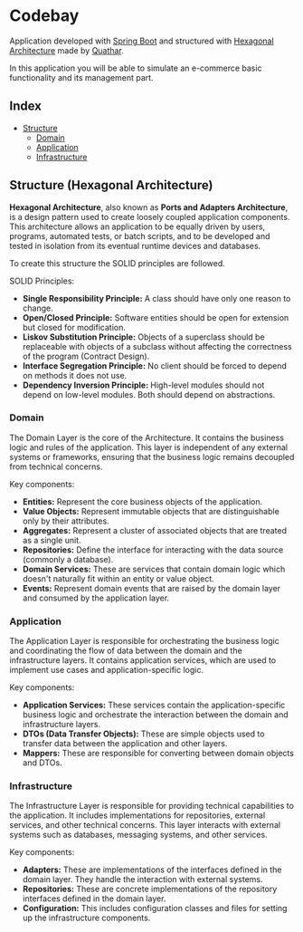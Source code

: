 # Codebay

Application developed with [Spring Boot](https://spring.io/projects/spring-boot) and structured with [Hexagonal Architecture](https://en.wikipedia.org/wiki/Hexagonal_architecture_(software)) made by [Quathar](https://github.com/Quathar).

In this application you will be able to simulate an e-commerce basic functionality and its management part.

## Index

- [Structure](#structure-hexagonal-architecture)
  - [Domain](#domain)
  - [Application](#application)
  - [Infrastructure](#infrastructure)

## Structure (Hexagonal Architecture)

**Hexagonal Architecture**, also known as **Ports and Adapters Architecture**, is a design pattern used to create loosely coupled application components. This architecture allows an application to be equally driven by users, programs, automated tests, or batch scripts, and to be developed and tested in isolation from its eventual runtime devices and databases.

To create this structure the SOLID principles are followed.

SOLID Principles:
- **Single Responsibility Principle:** A class should have only one reason to change.
- **Open/Closed Principle:** Software entities should be open for extension but closed for modification.
- **Liskov Substitution Principle:** Objects of a superclass should be replaceable with objects of a subclass without affecting the correctness of the program (Contract Design).
- **Interface Segregation Principle:** No client should be forced to depend on methods it does not use.
- **Dependency Inversion Principle:** High-level modules should not depend on low-level modules. Both should depend on abstractions.

### Domain

The Domain Layer is the core of the Architecture. It contains the business logic and rules of the application. This layer is independent of any external systems or frameworks, ensuring that the business logic remains decoupled from technical concerns.

Key components:

- **Entities:** Represent the core business objects of the application.
- **Value Objects:** Represent immutable objects that are distinguishable only by their attributes.
- **Aggregates:** Represent a cluster of associated objects that are treated as a single unit.
- **Repositories:** Define the interface for interacting with the data source (commonly a database).
- **Domain Services:** These are services that contain domain logic which doesn't naturally fit within an entity or value object.
- **Events:** Represent domain events that are raised by the domain layer and consumed by the application layer.

### Application

The Application Layer is responsible for orchestrating the business logic and coordinating the flow of data between the domain and the infrastructure layers. It contains application services, which are used to implement use cases and application-specific logic.

Key components:

- **Application Services:** These services contain the application-specific business logic and orchestrate the interaction between the domain and infrastructure layers.
- **DTOs (Data Transfer Objects):** These are simple objects used to transfer data between the application and other layers.
- **Mappers:** These are responsible for converting between domain objects and DTOs.

### Infrastructure

The Infrastructure Layer is responsible for providing technical capabilities to the application. It includes implementations for repositories, external services, and other technical concerns. This layer interacts with external systems such as databases, messaging systems, and other services.

Key components:

- **Adapters:** These are implementations of the interfaces defined in the domain layer. They handle the interaction with external systems.
- **Repositories:** These are concrete implementations of the repository interfaces defined in the domain layer.
- **Configuration:** This includes configuration classes and files for setting up the infrastructure components.
